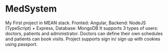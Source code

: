 # MedSystem
My First project in MEAN stack. Fronted: Angular, Backend: NodeJS (TypeScript) + Express, Database: MongoDB
It supports 3 types of users: doctors, patients and administrator. Doctors can define their own schedules and patients can book visits.
Project supports sign in/ sign up with cookies using passport.
